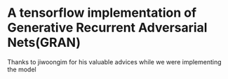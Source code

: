 # A tensorflow implementation of Generative Recurrent Adversarial Nets(GRAN)
Thanks to jiwoongim for his valuable advices while we were implementing the model
